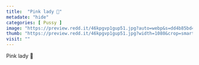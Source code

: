 ```yaml
---
title:  "Pink lady 💞"
metadate: "hide"
categories: [ Pussy ]
image: "https://preview.redd.it/46kpgvp1gup51.jpg?auto=webp&s=dd4b85bd46c2cfe7f1e6c64c07c5a924dff0cdc2"
thumb: "https://preview.redd.it/46kpgvp1gup51.jpg?width=1080&crop=smart&auto=webp&s=b41605ee9c5ab0a51ef9c627d1bde5015414fe87"
visit: ""
---
```

Pink lady 💞
